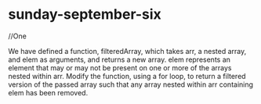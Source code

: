 # sunday-september-six

//One 

We have defined a function, filteredArray, which takes arr, a nested array, and elem as arguments, 
and returns a new array. elem represents an element that may or may not be present on one or more of
the arrays nested within arr. Modify the function, using a for loop, to return a filtered version of 
the passed array such that any array nested within arr containing elem has been removed.

